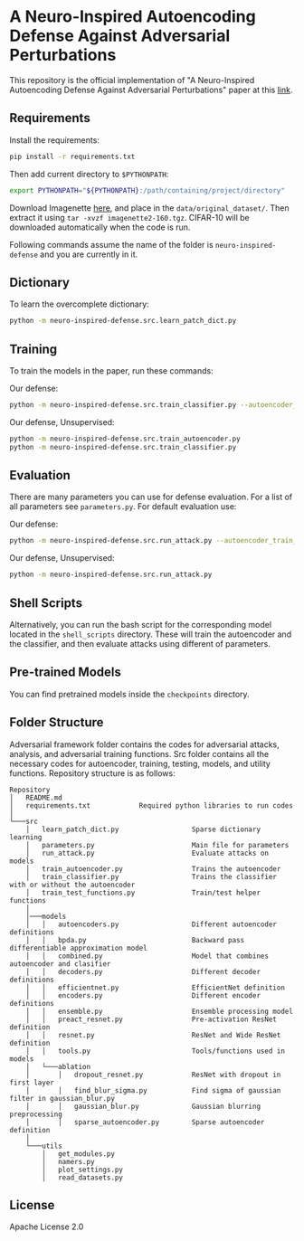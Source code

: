 

# A Neuro-Inspired Autoencoding Defense Against Adversarial Perturbations

This repository is the official implementation of "A Neuro-Inspired Autoencoding Defense Against Adversarial Perturbations" paper at this [link](https://arxiv.org/pdf/2011.10867.pdf). 

## Requirements

Install the requirements:

```bash
pip install -r requirements.txt
```

Then add current directory to `$PYTHONPATH`:

```bash
export PYTHONPATH="${PYTHONPATH}:/path/containing/project/directory"
```

Download Imagenette [here](https://s3.amazonaws.com/fast-ai-imageclas/imagenette2-160.tgz), and place in the `data/original_dataset/`. Then extract it using `tar -xvzf imagenette2-160.tgz`.
CIFAR-10 will be downloaded automatically when the code is run.

Following commands assume the name of the folder is `neuro-inspired-defense` and you are currently in it.

## Dictionary

To learn the overcomplete dictionary:

```bash
python -m neuro-inspired-defense.src.learn_patch_dict.py
```


## Training

To train the models in the paper, run these commands:

Our defense:
```bash
python -m neuro-inspired-defense.src.train_classifier.py --autoencoder_train_supervised 
```

Our defense, Unsupervised:
```bash
python -m neuro-inspired-defense.src.train_autoencoder.py
python -m neuro-inspired-defense.src.train_classifier.py 
```

## Evaluation

There are many parameters you can use for defense evaluation. For a list of all parameters see `parameters.py`. For default evaluation use:

Our defense:
```bash
python -m neuro-inspired-defense.src.run_attack.py --autoencoder_train_supervised
```
Our defense, Unsupervised:
```bash
python -m neuro-inspired-defense.src.run_attack.py 
```


## Shell Scripts

Alternatively, you can run the bash script for the corresponding model located in the `shell_scripts` directory. These will train the autoencoder and the classifier, and then evaluate attacks using different of parameters.

## Pre-trained Models

You can find pretrained models inside the `checkpoints` directory.


## Folder Structure 

Adversarial framework folder contains the codes for adversarial attacks, analysis, and adversarial training functions. Src folder contains all the necessary codes for autoencoder, training, testing, models, and utility functions. Repository structure is as follows:

```
Repository
│   README.md
│   requirements.txt            Required python libraries to run codes
│	
└───src     
    │   learn_patch_dict.py                  Sparse dictionary learning
    │   parameters.py                        Main file for parameters
    │   run_attack.py                        Evaluate attacks on models
    │   train_autoencoder.py                 Trains the autoencoder
    │   train_classifier.py                  Trains the classifier with or without the autoencoder
    │   train_test_functions.py              Train/test helper functions
    │
    │───models
    │   │   autoencoders.py 	             Different autoencoder definitions
    │   │   bpda.py 	                     Backward pass differentiable approximation model
    │   │   combined.py                      Model that combines autoencoder and clasifier
    │   │   decoders.py                      Different decoder definitions
    │   │   efficientnet.py                  EfficientNet definition
    │   │   encoders.py                      Different encoder definitions
    │   │   ensemble.py                      Ensemble processing model
    │   │   preact_resnet.py                 Pre-activation ResNet definition
    │   │   resnet.py                        ResNet and Wide ResNet definition
    │   │   tools.py                         Tools/functions used in models
    │   └───ablation
    │       │   dropout_resnet.py            ResNet with dropout in first layer
    │       │   find_blur_sigma.py           Find sigma of gaussian filter in gaussian_blur.py
    │       │   gaussian_blur.py             Gaussian blurring preprocessing
    │       │   sparse_autoencoder.py        Sparse autoencoder definition
    │
    └───utils
        │   get_modules.py                   
        │   namers.py
        │   plot_settings.py
        │   read_datasets.py

```

## License

Apache License 2.0
